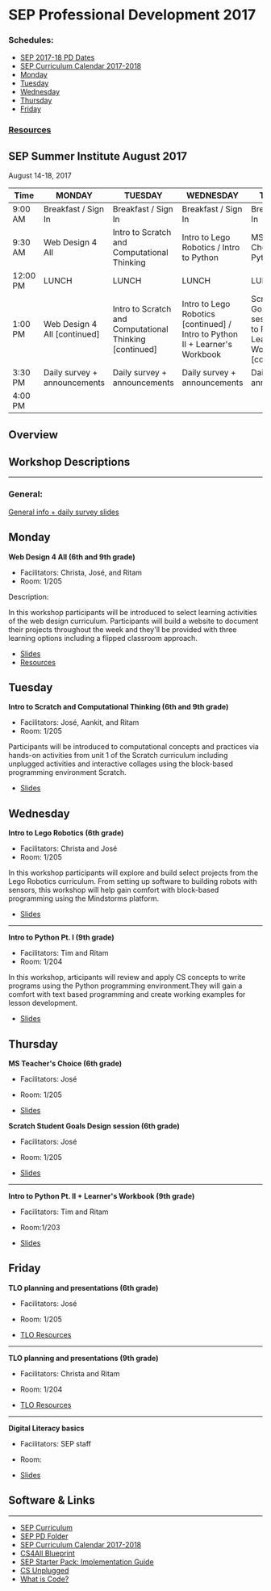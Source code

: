# SEP Professional Development 2017

### Schedules:
* [SEP 2017-18 PD Dates](https://drive.google.com/open?id=0B3omYkYPfQ0ya2p6N2NpSndSb28)
* [SEP Curriculum Calendar 2017-2018](https://drive.google.com/open?id=1tnvlHdIT_-7ACauHstNih9gdVIMJRoN4MNj_qMnnzM4)
* [Monday](#monday)
* [Tuesday](#tuesday)
* [Wednesday](#wednesday)
* [Thursday](#thursday)
* [Friday](#friday)


### [Resources](#links)

## SEP Summer Institute August 2017
August 14-18, 2017

| Time | MONDAY | TUESDAY | WEDNESDAY | THURSDAY | FRIDAY
| -----|-------| ------- | --------| --------| --------|
| 9:00 AM |Breakfast / Sign In|Breakfast / Sign In|Breakfast / Sign In |Breakfast / Sign In|Breakfast / Sign In
9:30 AM |Web Design 4 All|Intro to Scratch and Computational Thinking |Intro to Lego Robotics / Intro to Python |MS Teacher's Choice / Intro to Python | TLO planning 
12:00 PM |LUNCH|LUNCH|LUNCH|LUNCH|LUNCH 
1:00 PM |Web Design 4 All [continued]|Intro to Scratch and Computational Thinking [continued] |Intro to Lego Robotics [continued] / Intro to Python II + Learner's Workbook |Scratch Student Goals Design session / Intro to Python II + Learner's Workbook [continued] |TLO teacher presentations / Digital Literacy basics
3:30 PM | Daily survey + announcements|Daily survey + announcements|Daily survey + announcements | Daily survey + announcements|Daily survey + announcements
4:00 PM | | | | |

## Overview

## Workshop Descriptions
***
###  General:
[General info + daily survey slides](https://drive.google.com/open?id=1Z6Dmu8_OfjGwPjy1s1UE2bYY992TnHBp-0DgvfnCI9g)

## <a name="monday">Monday</a>

**Web Design 4 All (6th and 9th grade)**
* Facilitators: Christa, José, and Ritam
* Room: 1/205

Description:

In this workshop participants will be introduced to select learning activities of the web design curriculum. Participants will build a website to document their projects throughout the week and they'll be provided with three learning options including a flipped classroom approach.

* [Slides](https://drive.google.com/open?id=1ydKCcWOZ7cbXUaOShNuqCs_5qVBSOf60ukThG5sd1P0)
* [Resources](https://drive.google.com/open?id=0B3omYkYPfQ0yamlzRndvc2x3MDg)

## <a name="tuesday">Tuesday</a>

**Intro to Scratch and Computational Thinking (6th and 9th grade)**
* Facilitators: José, Aankit, and Ritam
* Room: 1/205

Participants will be introduced to computational concepts and practices via hands-on activities from unit 1 of the Scratch curriculum including unplugged activities and interactive collages using the block-based programming environment Scratch. 

* [Slides]()

## <a name="wednesday">Wednesday</a>

**Intro to Lego Robotics (6th grade)**
* Facilitators: Christa and José 
* Room: 1/205

In this workshop participants will explore and build select projects from the Lego Robotics curriculum. From setting up software to building robots with sensors, this workshop will help gain comfort with block-based programming using the Mindstorms platform.

* [Slides]()

---

**Intro to Python Pt. I (9th grade)**
* Facilitators: Tim and Ritam
* Room: 1/204

In this workshop, articipants will review and apply CS concepts to write programs using the Python programming environment.They will gain a comfort with text based programming and create working examples for lesson development.

* [Slides]()

## <a name="thursday">Thursday</a>

**MS Teacher's Choice (6th grade)**
* Facilitators: José
* Room: 1/205

* [Slides]()

**Scratch Student Goals Design session (6th grade)**
* Facilitators: José
* Room: 1/205

* [Slides]()

---

**Intro to Python Pt. II + Learner's Workbook (9th grade)**
* Facilitators: Tim and Ritam 
* Room:1/203

* [Slides]()

## <a name="friday">Friday</a>

**TLO planning and presentations (6th grade)**
* Facilitators: José
* Room: 1/205

* [TLO Resources](https://drive.google.com/open?id=0B3omYkYPfQ0yaXZwSGhQNXJLOXM)

---

**TLO planning and presentations (9th grade)**
* Facilitators: Christa and Ritam
* Room: 1/204

* [TLO Resources](https://drive.google.com/open?id=0B3omYkYPfQ0yaXZwSGhQNXJLOXM)

---

**Digital Literacy basics**
* Facilitators: SEP staff
* Room:

* [Slides](https://docs.google.com/presentation/d/1kUK1-auiuAKJ2u6R-pgZSrfCslxlrAC8Ie56VKRu5WA/edit?usp=sharing)


## <a name="links">Software & Links</a>
***

*   [SEP Curriculum](https://drive.google.com/open?id=0B8D2ft9M8qQCamQwZGpJMEU2TEk)
* [SEP PD Folder](https://drive.google.com/open?id=0B8D2ft9M8qQCYXY2V3VndWNob0E)
*   [SEP Curriculum Calendar 2017-2018](https://drive.google.com/open?id=1tnvlHdIT_-7ACauHstNih9gdVIMJRoN4MNj_qMnnzM4)
*   [CS4All Blueprint](http://blueprint.cs4all.nyc/)
*   [SEP Starter Pack: Implementation Guide](https://drive.google.com/a/strongschools.nyc/file/d/0B1tN9SuyE6fxOHJOZkxsYURPRHc/view)
*   [CS Unplugged](http://csunplugged.org/)
*   [What is Code?](https://www.bloomberg.com/graphics/2015-paul-ford-what-is-code/)


